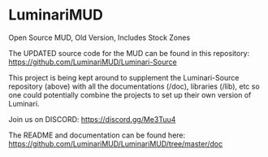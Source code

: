 # LuminariMUD
Open Source MUD, Old Version, Includes Stock Zones

The UPDATED source code for the MUD can be found in this repository:
https://github.com/LuminariMUD/Luminari-Source

This project is being kept around to supplement the Luminari-Source repository (above) with all the documentations (/doc), libraries (/lib), etc so one could potentially combine the projects to set up their own version of Luminari.

Join us on DISCORD:
https://discord.gg/Me3Tuu4

The README and documentation can be found here:
https://github.com/LuminariMUD/LuminariMUD/tree/master/doc

